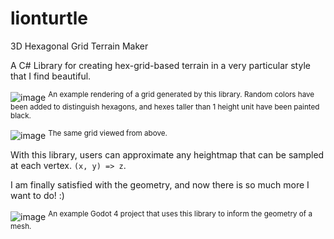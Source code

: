 # lionturtle
3D Hexagonal Grid Terrain Maker

A C# Library for creating hex-grid-based terrain in a very particular style that I find beautiful.

![image](https://github.com/pmuren/lionturtle/assets/4354850/16135e43-e0ea-4afe-b239-054cb3a313d6)
<sup> An example rendering of a grid generated by this library. Random colors have been added to distinguish hexagons, and hexes taller than 1 height unit have been painted black. </sup>

![image](https://github.com/pmuren/lionturtle/assets/4354850/4729e2f5-c439-4c99-8c79-9070d9fc5f0b)
<sup> The same grid viewed from above. </sup>

With this library, users can approximate any heightmap that can be sampled at each vertex.
`(x, y) => z`.

I am finally satisfied with the geometry, and now there is so much more I want to do! :)

![image](https://github.com/pmuren/lionturtle/assets/4354850/202778ca-a2bf-4c2d-ab37-b62514cf276e)
<sup> An example Godot 4 project that uses this library to inform the geometry of a mesh. </sup>
